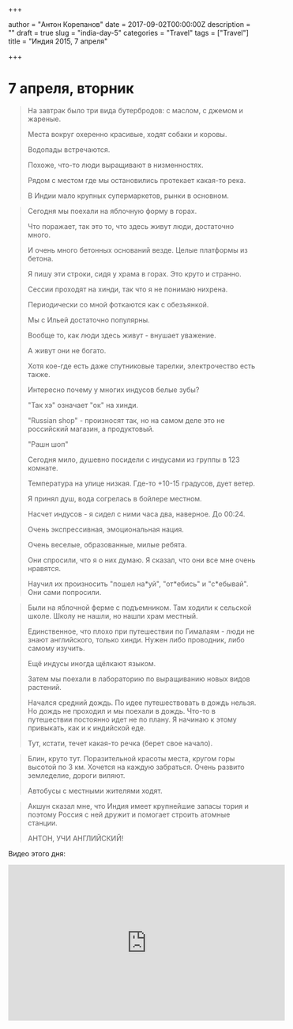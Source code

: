 

+++

author = "Антон Корепанов"
date = 2017-09-02T00:00:00Z
description = ""
draft = true
slug = "india-day-5"
categories = "Travel"
tags = ["Travel"]
title = "Индия 2015, 7 апреля"

+++

# 7 апреля, вторник

>  На завтрак было три вида бутербродов: с маслом, с джемом и жареные.
>
>  Места вокруг охеренно красивые, ходят собаки и коровы.
>
>  Водопады встречаются.
>
>
>  Похоже, что-то люди выращивают в низменностях.
>
>  Рядом с местом где мы остановились протекает какая-то река.
>
>  В Индии мало крупных супермаркетов, рынки в основном.

> Сегодня мы поехали на яблочную форму в горах.
>
> Что поражает, так это то, что здесь живут люди, достаточно много.
>
> И очень много бетонных оснований везде. Целые платформы из бетона.
>
> Я пишу эти строки, сидя у храма в горах. Это круто и странно.
>
> Сессии проходят на хинди, так что я не понимаю нихрена.
>
> Периодически со мной фоткаются как с обезъянкой.
>
> Мы с Ильей достаточно популярны.
>
> Вообще то, как люди здесь живут - внушает уважение.
>
> А живут они не богато.
>
> Хотя кое-где есть даже спутниковые тарелки, электрочество есть также.
>
> Интересно почему у многих индусов белые зубы?
>
> "Так хэ" означает "ок" на хинди.
>
> "Russian shop" - произносят так, но на самом деле это не российский магазин, а продуктовый.
>
> "Рашн шоп"
>
> Сегодня мило, душевно посидели с индусами из группы в 123 комнате.
>
> Температура на улице низкая. Где-то +10-15 градусов, дует ветер.
>
> Я принял душ, вода согрелась в бойлере местном.
>
> Насчет индусов - я сидел с ними часа два, наверное. До 00:24.
>
> Очень экспрессивная, эмоциональная нация.
>
> Очень веселые, образованные, милые ребята.
>
> Они спросили, что я о них думаю. Я сказал, что они все мне очень нравятся.
>
> Научил их произносить "пошел на\*уй", "от\*ебись" и "с\*ебывай". Они сами попросили.

> Были на яблочной ферме с подъемником. Там ходили к сельской школе. Школу не нашли, но нашли храм местный.
>
> Единственное, что плохо при путешествии по Гималаям - люди не знают английского, только хинди. Нужен либо проводник, либо самому изучить.
>
> Ещё индусы иногда щёлкают языком.
>
> Затем мы поехали в лабораторию по выращиванию новых видов растений.
>
> Начался средний дождь. По идее путешествовать в дождь нельзя. Но дождь не проходил и мы поехали в дождь. Что-то в путешествии постоянно идет не по плану. Я начинаю к этому привыкать, как и к индийской еде.
>
> Тут, кстати, течет какая-то речка (берет свое начало).

> Блин, круто тут. Поразительной красоты места, кругом горы высотой по 3 км. Хочется на каждую забраться. Очень развито земледелие, дороги виляют.
>
> Автобусы с местными жителями ходят.

> Акшун сказал мне, что Индия имеет крупнейшие запасы тория и поэтому Россия с ней дружит и помогает строить атомные станции.
>
> АНТОН, УЧИ АНГЛИЙСКИЙ!

Видео этого дня:
<div style="text-align: center">
<iframe width="560" height="315" src="https://www.youtube.com/embed/OTDXLSE_GR0" frameborder="0" allowfullscreen></iframe>
</div>